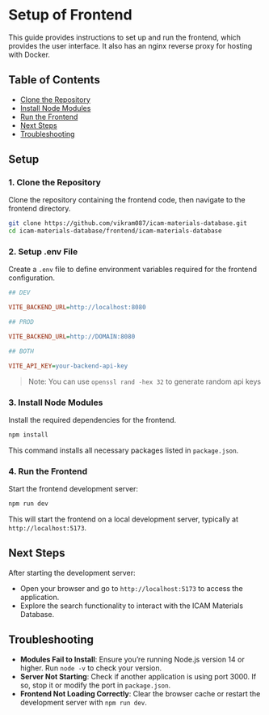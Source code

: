 # Setup of Frontend

This guide provides instructions to set up and run the frontend, which provides the user interface. It also has an nginx reverse proxy for hosting with Docker.

## Table of Contents
- [Clone the Repository](#1-clone-the-repository)
- [Install Node Modules](#2-install-node-modules)
- [Run the Frontend](#3-run-the-frontend)
- [Next Steps](#next-steps)
- [Troubleshooting](#troubleshooting)

## Setup

### 1. Clone the Repository

Clone the repository containing the frontend code, then navigate to the frontend directory.

   ```bash
   git clone https://github.com/vikram087/icam-materials-database.git
   cd icam-materials-database/frontend/icam-materials-database
   ```

### 2. Setup .env File

Create a `.env` file to define environment variables required for the frontend configuration.

   ```ini
   ## DEV

   VITE_BACKEND_URL=http://localhost:8080

   ## PROD

   VITE_BACKEND_URL=http://DOMAIN:8080

   ## BOTH

   VITE_API_KEY=your-backend-api-key
   ```

   > Note: You can use `openssl rand -hex 32` to generate random api keys

### 3. Install Node Modules

Install the required dependencies for the frontend.

   ```bash
   npm install
   ```

   This command installs all necessary packages listed in `package.json`.

### 4. Run the Frontend

Start the frontend development server:

   ```bash
   npm run dev
   ```

   This will start the frontend on a local development server, typically at `http://localhost:5173`.

## Next Steps

After starting the development server:
- Open your browser and go to `http://localhost:5173` to access the application.
- Explore the search functionality to interact with the ICAM Materials Database.

## Troubleshooting

- **Modules Fail to Install**: Ensure you’re running Node.js version 14 or higher. Run `node -v` to check your version.
- **Server Not Starting**: Check if another application is using port 3000. If so, stop it or modify the port in `package.json`.
- **Frontend Not Loading Correctly**: Clear the browser cache or restart the development server with `npm run dev`.
